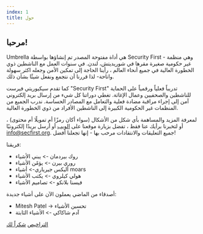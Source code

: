 ```yaml
---
index: 1
title: حول
---
```

## مرحبا!

Umbrella هي أداة مفتوحة المصدر تم إنشاؤها بواسطة Security First - وهي منظمة غير حكومية صغيرة مقرها في شوريديتش، لندن. في سنوات العمل مع الناشطين ذوي الخطورة العالية في جميع أنحاء العالم ، رأينا الحاجة إلى تمكين الأمن وجعله اكثر سهولة واتاحة- لذا قررنا أن نتجمع ونفعل شيئًا بشأن ذلك.

كما تقدم سيكيوريتي فيرست "Security First" تدريباً فعلياً ورقمياً على الحماية للناشطين والصحفيين وعمال الإغاثة. تغطي دوراتنا كل شيء من إرسال بريد إلكتروني آمن إلى إجراء مراقبة مضادة فعلية والتعامل مع المصادر الحساسة. ندرب الجميع من المنظمات غير الحكومية الكبيرة إلى الناشطين الأفراد من ذوي الخطورة العالية.

لمعرفة المزيد والمساهمة بأي شكل من الأشكال (سواء أكان رمزًا أم تمويلًا أم محتوى) ، أو لتخبرنا برأيك عنا فقط ، تفضل بزيارة موقعنا على [الويب](https://secfirst.org) أو أرسل بريدًا إلكترونيًا info@secfirst.org. جميع التعليقات والانتقادات مرحب بها - إنها تجعلنا أفضل!

فريقنا:

*   روك بيردمان -> يبني الأشياء
*   روري بيرن -> يؤمًن الأشياء
*   أليكس جيرياري-> أشياء moars
*   هولي كيلروي -> يكتب الأشياء
*   فيسنا بلانكو -> تصاميم الأشياء

أصدقاء من الماضي يعملون الآن على أشياء جديدة:
*   Mitesh Patel -> تحسين الأشياء
*   آدم شاكاكي -> الأشياء الثابتة

[التراخيص](umbrella://licences/) 
[شكراً لك](umbrella://thankyou/)
